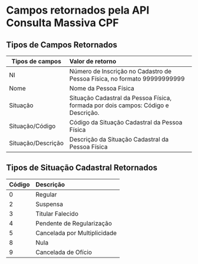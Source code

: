 # Campos retornados pela API Consulta Massiva CPF

## Tipos de Campos Retornados

| Tipos de campos | Valor de retorno |
| ---------------------- | :------------------------------------------------------------- |
| NI        | Número de Inscrição no Cadastro de Pessoa Física, no formato 99999999999 |
| Nome     | Nome da Pessoa Física  |
| Situação | Situação Cadastral da Pessoa Física, formada por dois campos: Código e Descrição.|
| Situação/Código | Código da Situação Cadastral da Pessoa Física |
| Situação/Descrição | Descrição da Situação Cadastral da Pessoa Física |


## Tipos de Situação Cadastral Retornados

| Código | Descrição |
| ---------------------- | :------------------------------------------------------------- |
| 0 | Regular |
| 2 | Suspensa  |
| 3 | Titular Falecido  |
| 4 | Pendente de Regularização |
| 5 | Cancelada por Multiplicidade |
| 8 | Nula |
| 9 | Cancelada de Ofício |